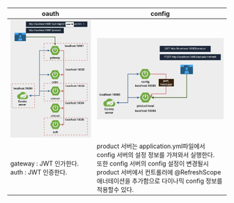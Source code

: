 
 | oauth                                    | config                                                                                                                                                                 |
 |------------------------------------------|------------------------------------------------------------------------------------------------------------------------------------------------------------------------|
 | ![oauth](images/oauth.png)               | ![config](images/config.png)                                                                                                                                           |
 | gateway : JWT 인가한다. <br>auth : JWT 인증한다. | product 서버는 application.yml파일에서 config 서버의 설정 정보를 가져와서 실행한다.<br/> 또한 config 서버의 config 설정이 변경될시 product 서버에서 컨트롤러에 @RefreshScope 애너테이션을 추가함으로 다이나믹 config 정보를 적용할수 있다. |
